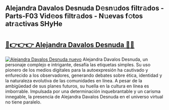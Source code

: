 ## Alejandra Davalos Desnuda D𝚎sn𝚞dos filtr𝚊dos - Parts-F03 Vid𝚎os filtr𝚊dos - N𝚞evas f𝚘tos atr𝚊ctivas SHyHe

# <h2><a href="http://mb2e8yc.tromn.icu/?c=Alejandra+Davalos+Desnuda">🔗👉👉👉 Alejandra Davalos Desnuda 🔗🔗</a></h2>

[![Alejandra Davalos Desnuda nuevo](https://i.imgur.com/pEAQMta.gif)](http://mb2e8yc.tromn.icu/?c=Alejandra+Davalos+Desnuda)
Alejandra Davalos Desnuda, un personaje complejo e intrigante, desafía las etiquetas simples. Su uso pionero de los medios digitales para la autoexpresión ha cautivado y enfurecido a los observadores, generando debates sobre ética, identidad y la naturaleza evolutiva de las comunidades en línea. A pesar de la ambigüedad de sus planes futuros, su huella en la cultura en línea es imborrable. Impulsada por una determinación inquebrantable y un carisma innegable, la presencia de Alejandra Davalos Desnuda en el universo virtual no tiene paralelo.

